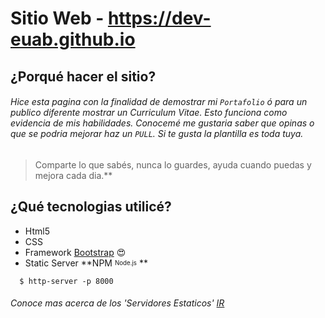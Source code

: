 
# Sitio Web - https://dev-euab.github.io

## ¿Porqué hacer el sitio?

###### Hice esta pagina con la finalidad de demostrar mi `Portafolio` ó para un publico diferente mostrar un Curriculum Vitae. Esto funciona como evidencia de mis habilidades. Conocemé me gustaria saber que opinas o que se podria mejorar haz un `PULL`. Si te gusta la plantilla es toda tuya.

> Comparte lo que sabés, nunca lo guardes, ayuda cuando puedas y mejora cada dia.** 


## ¿Qué tecnologias utilicé? 
- Html5
- CSS
- Framework [Bootstrap](https://getbootstrap.com/) :heart_eyes:
- Static Server **NPM <sub><sup>Node.js</sup></sub> **
 ```shell
   $ http-server -p 8000
```
###### Conoce mas acerca de los 'Servidores Estaticos' [_IR_](https://gist.github.com/willurd/5720255)


